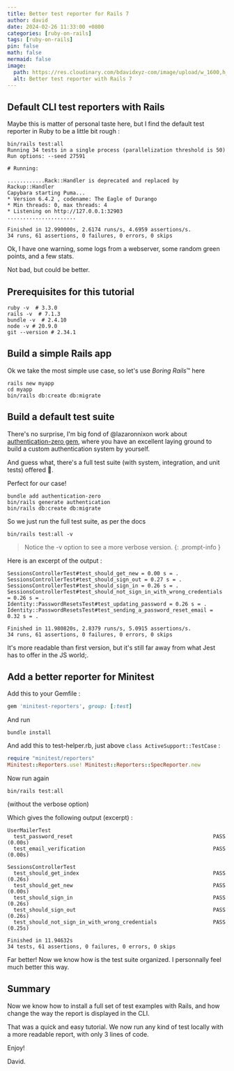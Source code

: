 ```yaml
---
title: Better test reporter for Rails 7
author: david
date: 2024-02-26 11:33:00 +0800
categories: [ruby-on-rails]
tags: [ruby-on-rails]
pin: false
math: false
mermaid: false
image:
  path: https://res.cloudinary.com/bdavidxyz-com/image/upload/w_1600,h_836,q_100/l_text:Karla_72_bold:Better%20test%20reporter%20for%20Rails%207,co_rgb:ffe4e6,c_fit,w_1400,h_240/fl_layer_apply,g_south_west,x_100,y_180/l_text:Karla_48:A%20quick%20win,co_rgb:ffe4e680,c_fit,w_1400/fl_layer_apply,g_south_west,x_100,y_100/newblog/globals/bg_me.jpg
  alt: Better test reporter with Rails 7
---
```



## Default CLI test reporters with Rails

Maybe this is matter of personal taste here, but I find the default test reporter in Ruby to be a little bit rough :

```shell
bin/rails test:all
Running 34 tests in a single process (parallelization threshold is 50)
Run options: --seed 27591

# Running:

............Rack::Handler is deprecated and replaced by Rackup::Handler
Capybara starting Puma...
* Version 6.4.2 , codename: The Eagle of Durango
* Min threads: 0, max threads: 4
* Listening on http://127.0.0.1:32903
......................

Finished in 12.990000s, 2.6174 runs/s, 4.6959 assertions/s.
34 runs, 61 assertions, 0 failures, 0 errors, 0 skips

```

Ok, I have one warning, some logs from a webserver, some random green points, and a few stats.

Not bad, but could be better.

## Prerequisites for this tutorial

```shell
ruby -v  # 3.3.0
rails -v  # 7.1.3
bundle -v  # 2.4.10
node -v # 20.9.0
git --version # 2.34.1
```

## Build a simple Rails app

Ok we take the most simple use case, so let's use _Boring Rails_™ here

```shell
rails new myapp
cd myapp 
bin/rails db:create db:migrate

```

## Build a default test suite


There's no surprise, I'm big fond of @lazaronnixon work about <a href="https://github.com/lazaronixon/authentication-zero" target="_blank">authentication-zero gem</a>, where you have an excellent laying ground to build a custom authentication system by yourself.

And guess what, there's a full test suite (with system, integration, and unit tests) offered 🎁.

Perfect for our case!

```shell
bundle add authentication-zero
bin/rails generate authentication
bin/rails db:create db:migrate

```

So we just run the full test suite, as per the docs

```shell
bin/rails test:all -v

```

> Notice the -v option to see a more verbose version.
{: .prompt-info }


Here is an excerpt of the output :

```shell
SessionsControllerTest#test_should_get_new = 0.00 s = .
SessionsControllerTest#test_should_sign_out = 0.27 s = .
SessionsControllerTest#test_should_sign_in = 0.26 s = .
SessionsControllerTest#test_should_not_sign_in_with_wrong_credentials = 0.26 s = .
Identity::PasswordResetsTest#test_updating_password = 0.26 s = .
Identity::PasswordResetsTest#test_sending_a_password_reset_email = 0.32 s = .

Finished in 11.980820s, 2.8379 runs/s, 5.0915 assertions/s.
34 runs, 61 assertions, 0 failures, 0 errors, 0 skips
```

It's more readable than first version, but it's still far away from what Jest has to offer in the JS world;.

## Add a better reporter for Minitest

Add this to your Gemfile :

```ruby
gem 'minitest-reporters', group: [:test]
```

And run

```shell
bundle install

```


And add this to test-helper.rb, just above `class ActiveSupport::TestCase` :

```ruby
require "minitest/reporters"
Minitest::Reporters.use! Minitest::Reporters::SpecReporter.new
```

Now run again

```shell
bin/rails test:all

```

(without the verbose option)

Which gives the following output (excerpt) :

```shell
UserMailerTest
  test_password_reset                                             PASS (0.00s)
  test_email_verification                                         PASS (0.00s)

SessionsControllerTest
  test_should_get_index                                           PASS (0.26s)
  test_should_get_new                                             PASS (0.00s)
  test_should_sign_in                                             PASS (0.26s)
  test_should_sign_out                                            PASS (0.26s)
  test_should_not_sign_in_with_wrong_credentials                  PASS (0.25s)

Finished in 11.94632s
34 tests, 61 assertions, 0 failures, 0 errors, 0 skips

```

Far better! Now we know how is the test suite organized. I personnally feel much better this way.

## Summary

Now we know how to install a full set of test examples with Rails, and how change the way the report is displayed in the CLI.

That was a quick and easy tutorial. We now run any kind of test locally with a more readable report, with only 3 lines of code.

Enjoy!

David.

